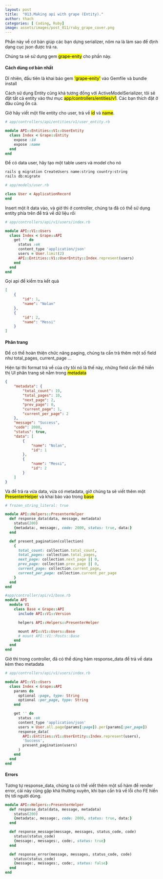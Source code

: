 ```yaml
---
layout: post
title:  "013.Making api with grape (Entity)."
author: thach
categories: [ Coding, Ruby]
image: assets/images/post_011/ruby_grape_cover.png
---
```

Phần này về cơ bản giúp các bạn dựng serializer, nôm na là làm sao để định dạng cục json được trả ra.

Chúng ta sẽ sử dụng gem <mark>grape-enity</mark> cho phần này.

#### Cách dùng cơ bản nhất

Dĩ nhiên, đầu tiên là khai báo gem <mark>'grape-enity'</mark> vào Gemfile và bundle install

Cách sử dụng Entity cũng khá tương đồng với ActiveModelSerializer, tôi sẽ đặt tất cả entity vào thư mục <mark>app/controllers/entities/v1</mark>. Các bạn thích đặt ở đâu cũng ổn cả.

Giờ hãy viết một file entity cho user, trả về <mark>id</mark> và <mark>name</mark>.

```Ruby
# app/controllers/api/entities/v1/user_entity.rb

module API::Entities::V1::UserEntity
  class Index < Grape::Entity
    expose :id
    expose :name
  end
end
```
Để có data user, hãy tạo một table users và model cho nó
```md
rails g migration CreateUsers name:string country:string
rails db:migrate
```
```Ruby
# app/models/user.rb

class User < ApplicationRecord
end
```
Insert một ít data vào, và giờ thì ở controller, chúng ta đã có thể sử dụng entity phía trên để trả về dữ liệu rồi

```Ruby
# app/controllers/api/v1/users/index.rb

module API::V1::Users
  class Index < Grape::API
    get '' do
      status :ok
      content_type 'application/json'
      users = User.limit(2)
      API::Entities::V1::UserEntity::Index.represent(users)
    end
  end
end

```

Gọi api để kiểm tra kết quả

```json
[
    {
        "id": 1,
        "name": "Nolan"
    },
    {
        "id": 2,
        "name": "Messi"
    }
]
```
#### Phân trang
Để có thể hoàn thiện chức năng paging, chúng ta cần trả thêm một số field như total_pages, current_page ...

Hiện tại thì format trả về của cty tôi nó là thế này, những field cần thể hiển thị UI phân trang sẽ nằm trong <mark>metadata</mark>

```json
{
    "metadata": {
        "total_count": 19,
        "total_pages": 10,
        "next_page": 2,
        "prev_page": 0,
        "current_page": 1,
        "current_per_page": 2
    },
    "message": "Success",
    "code": 2000,
    "status": true,
    "data": [
        {
            "name": "Nolan",
            "id": 1
        },
        {
            "name": "Messi",
            "id": 2
        }
    ]
}
```
Và để trả ra vừa data, vừa có metadata, giờ chúng ta sẽ viết thêm một <mark>PresenterHelper</mark> và khai báo vào trong <mark>base</mark>

```Ruby
# frozen_string_literal: true

module API::Helpers::PresenterHelper
  def response_data(data, message, metadata)
    status(200)
    {metadata:, message:, code: 2000, status: true, data:}
  end

  def present_pagination(collection)
    {
      total_count: collection.total_count,
      total_pages: collection.total_pages,
      next_page: collection.next_page || 0,
      prev_page: collection.prev_page || 0,
      current_page: collection.current_page,
      current_per_page: collection.current_per_page
    }
  end
end
```

```Ruby
#app/controller/api/v1/base.rb
module API
  module V1
    class Base < Grape::API
      include API::V1::Version

      helpers API::Helpers::PresenterHelper

      mount API::V1::Users::Base
      # mount API::V1::Posts::Base
    end
  end
end
```
Giờ thì trong controller, đã có thể dùng hàm response_data để trả về data kèm theo metadata

```Ruby
# app/controllers/api/v1/users/index.rb

module API::V1::Users
  class Index < Grape::API
    params do
      optional :page, type: String
      optional :per_page, type: String
    end

    get '' do
      status :ok
      content_type 'application/json'
      users = User.all.page(params[:page]).per(params[:per_page])
      response_data(
        API::Entities::V1::UserEntity::Index.represent(users),
        'Success',
        present_pagination(users)
      )
    end
  end
end

```

#### Errors
Tương tự response_data, chúng ta có thể viết thêm một số hàm để render error, cái này cũng gặp khá thường xuyên, khi bạn cần trả về lỗi cho FE hiển thị tới người dùng.

```Ruby
module API::Helpers::PresenterHelper
  def response_data(data, message, metadata)
    status(200)
    {metadata:, message:, code: 2000, status: true, data:}
  end

  def response_message(message, messages, status_code, code)
    status(status_code)
    {message:, messages:, code:, status: true}
  end

  def response_error(message, messages, status_code, code)
    status(status_code)
    {message:, messages:, code:, status: false}
  end
end
```
